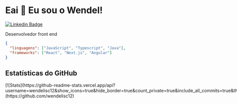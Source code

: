 # Eai 👋 Eu sou o Wendel!

[![Linkedin Badge](https://img.shields.io/badge/-LinkedIn-0e76a8?style=flat-square&logo=Linkedin&logoColor=white)](https://linkedin.com/in/wendel-isc)

Desenvolvedor front end 
```json
{
  "linguagens": ["JavaScript", "Typescript", "Java"],
  "frameworks": ["React", "Next.js", "Angular"]
}
```
## Estatísticas do GitHub

<div style="display:flex">
[![Stats](https://github-readme-stats.vercel.app/api?username=wendelisc12&show_icons=true&hide_border=true&count_private=true&include_all_commits=true&theme=dark)](https://github.com/wendelisc12)
<img height="180em" src="https://github-readme-stats.vercel.app/api/top-langs/?username=wendelisc12&exclude_repo=KNN-Image-Classification&show_icons=true&hide_border=true&layout=compact&langs_count=8&theme=dark"/>
</div>

